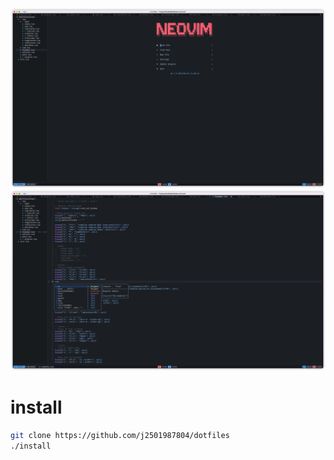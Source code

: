 ![](https://github.com/j2501987804/dotfiles/blob/main/demo/iShot2022-06-26%2014.04.17.png)
![](https://github.com/j2501987804/dotfiles/blob/main/demo/iShot2022-06-26%2014.03.24.png)


# install
```sh 
git clone https://github.com/j2501987804/dotfiles
./install
```
